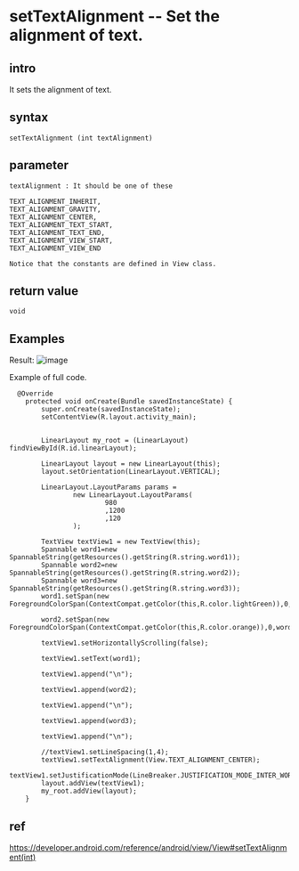 # setTextAlignment -- Set the alignment of text.
## intro
It sets the alignment of text.
## syntax
    setTextAlignment (int textAlignment)
    
## parameter
    textAlignment : It should be one of these
    
    TEXT_ALIGNMENT_INHERIT, 
    TEXT_ALIGNMENT_GRAVITY, 
    TEXT_ALIGNMENT_CENTER, 
    TEXT_ALIGNMENT_TEXT_START, 
    TEXT_ALIGNMENT_TEXT_END, 
    TEXT_ALIGNMENT_VIEW_START, 
    TEXT_ALIGNMENT_VIEW_END
    
    Notice that the constants are defined in View class.
    
## return value
    void
## Examples

Result:
![image](https://github.com/40843245/PhoneDevelopment/assets/75050655/e8a0d96b-26ff-496b-9892-e97075ee88ce)


Example of full code.

      @Override
        protected void onCreate(Bundle savedInstanceState) {
            super.onCreate(savedInstanceState);
            setContentView(R.layout.activity_main);


            LinearLayout my_root = (LinearLayout) findViewById(R.id.linearLayout);

            LinearLayout layout = new LinearLayout(this);
            layout.setOrientation(LinearLayout.VERTICAL);

            LinearLayout.LayoutParams params =
                    new LinearLayout.LayoutParams(
                            980
                            ,1200
                            ,120
                    );

            TextView textView1 = new TextView(this);
            Spannable word1=new SpannableString(getResources().getString(R.string.word1));
            Spannable word2=new SpannableString(getResources().getString(R.string.word2));
            Spannable word3=new SpannableString(getResources().getString(R.string.word3));
            word1.setSpan(new ForegroundColorSpan(ContextCompat.getColor(this,R.color.lightGreen)),0,word1.length(),Spannable.SPAN_EXCLUSIVE_EXCLUSIVE);

            word2.setSpan(new ForegroundColorSpan(ContextCompat.getColor(this,R.color.orange)),0,word2.length(),Spannable.SPAN_EXCLUSIVE_EXCLUSIVE);

            textView1.setHorizontallyScrolling(false);

            textView1.setText(word1);

            textView1.append("\n");

            textView1.append(word2);

            textView1.append("\n");

            textView1.append(word3);

            textView1.append("\n");

            //textView1.setLineSpacing(1,4);
            textView1.setTextAlignment(View.TEXT_ALIGNMENT_CENTER);
            textView1.setJustificationMode(LineBreaker.JUSTIFICATION_MODE_INTER_WORD);
            layout.addView(textView1);
            my_root.addView(layout);
        }

## ref
https://developer.android.com/reference/android/view/View#setTextAlignment(int)
